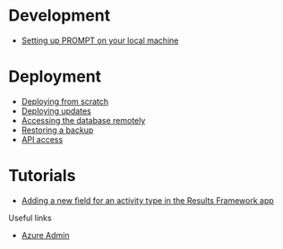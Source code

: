 



Development
===
- [Setting up PROMPT on your local machine](docs/setting-up-on-local-machine.md)


Deployment
===
- [Deploying from scratch](docs/deploy-from-scratch.md)
- [Deploying updates](docs/deploy-updates.md)
- [Accessing the database remotely](docs/remote-database-access.md)
- [Restoring a backup](docs/restoring-backup.md)
- [API access](docs/api.md)


Tutorials
===
- [Adding a new field for an activity type in the Results Framework app](docs/results-framework-add-a-new-field.md)


Useful links
- [Azure Admin](https://manage.windowsazure.com)